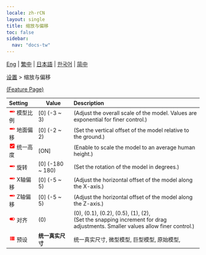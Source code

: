 ```yaml
---
locale: zh-rCN
layout: single
title: 缩放与偏移
toc: false
sidebar:
  nav: "docs-tw"
---
```

[Eng](/dancexr/menu/2025.4/actor/scale_n_offset) | [繁中](/tw/dancexr/menu/2025.4/actor/scale_n_offset) | [日本語](/jp/dancexr/menu/2025.4/actor/scale_n_offset) | [한국어](/kr/dancexr/menu/2025.4/actor/scale_n_offset) | [简中](/zh/dancexr/menu/2025.4/actor/scale_n_offset)

[设置](../menu#设置) > 缩放与偏移



[(Feature Page)](/zh/dancexr/features/scale_n_offset)

| Setting | Value | Description |
| :--- | --- | :--- |
| <img src="/images/icon/ic_slider.png" alt="slider icon"/> 模型比例</nobr>| [0] (-3 ~ 3) | (Adjust the overall scale of the model. Values are exponential for finer control.)
| <img src="/images/icon/ic_slider.png" alt="slider icon"/> 地面偏移</nobr>| [0] (-2 ~ 2) | (Set the vertical offset of the model relative to the ground.)
| <img src="/images/icon/ic_check_on.png" alt="check on icon"/> 统一高度</nobr>| [ON] | (Enable to scale the model to an average human height.)
| <img src="/images/icon/ic_slider.png" alt="slider icon"/> 旋转</nobr>| [0] (-180 ~ 180) | (Set the rotation of the model in degrees.)
| <img src="/images/icon/ic_slider.png" alt="slider icon"/> X轴偏移</nobr>| [0] (-5 ~ 5) | (Adjust the horizontal offset of the model along the X-axis.)
| <img src="/images/icon/ic_slider.png" alt="slider icon"/> Z轴偏移</nobr>| [0] (-5 ~ 5) | (Adjust the horizontal offset of the model along the Z-axis.)
| <img src="/images/icon/ic_toggle_on.png" alt="toggle on icon"/> 对齐</nobr>| (0) | (0), (0.1), (0.2), (0.5), (1), (2), <br/>(Set the snapping increment for drag adjustments. Smaller values allow finer control.)
| <img src="/images/icon/ic_list.png" alt="list icon"/> 预设</nobr>| **统一真实尺寸** | 统一真实尺寸, 微型模型, 巨型模型, 原始模型,  |

